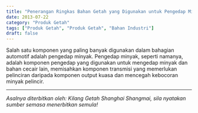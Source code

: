 ```yaml
---
title: "Penerangan Ringkas Bahan Getah yang Digunakan untuk Pengedap Minyak dan Pelbagai Cincin Pengedap Silikon dan Jenis V"
date: 2013-07-22
category: "Produk Getah"
tags: ["Produk Getah", "Produk Getah", "Bahan Industri"]
draft: false
---
```


Salah satu komponen yang paling banyak digunakan dalam bahagian automotif adalah pengedap minyak. Pengedap minyak, seperti namanya, adalah komponen pengedap yang digunakan untuk mengedap minyak dan bahan cecair lain, memisahkan komponen transmisi yang memerlukan pelinciran daripada komponen output kuasa dan mencegah kebocoran minyak pelincir.

---

*Asalnya diterbitkan oleh: Kilang Getah Shanghai Shangmai, sila nyatakan sumber semasa menerbitkan semula!*